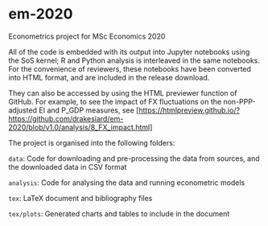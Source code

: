 # em-2020
Econometrics project for MSc Economics 2020

All of the code is embedded with its output into Jupyter notebooks using the SoS kernel; R and Python analysis is interleaved in the same notebooks.
For the convenience of reviewers, these notebooks have been converted into HTML format, and are included in the release download.

They can also be accessed by using the HTML previewer function of GitHub.
For example, to see the impact of FX fluctuations on the non-PPP-adjusted EI and P_GDP measures, see [https://htmlpreview.github.io/?https://github.com/drakesiard/em-2020/blob/v1.0/analysis/8_FX_impact.html]

The project is organised into the following folders:

`data`: Code for downloading and pre-processing the data from sources, and the downloaded data in CSV format

`analysis`: Code for analysing the data and running econometric models

`tex`: LaTeX document and bibliography files

`tex/plots`: Generated charts and tables to include in the document

